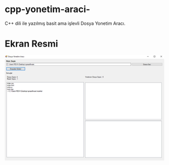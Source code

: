 # cpp-yonetim-araci-
C++ dili ile yazılmış basit ama işlevli Dosya Yonetim Aracı.  

# Ekran Resmi
![Proje Resmi](ekranresmi.png)
